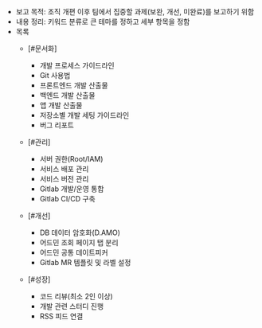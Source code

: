 - 보고 목적: 조직 개편 이후 팀에서 집중할 과제(보완, 개선, 미완료)를 보고하기 위함
- 내용 정리: 키워드 분류로 큰 테마를 정하고 세부 항목을 정함
- 목록
	- [#문서화]
		- 개발 프로세스 가이드라인
		- Git 사용법
		- 프론트엔드 개발 산출물
		- 백엔드 개발 산출물
		- 앱 개발 산출물
		- 저장소별 개발 세팅 가이드라인
		- 버그 리포트
	
	- [#관리]
		- 서버 권한(Root/IAM)
		- 서비스 배포 관리
		- 서비스 버전 관리
		- Gitlab 개발/운영 통합
		- Gitlab CI/CD 구축
	
	- [#개선]
		- DB 데이터 암호화(D.AMO)
		- 어드민 조회 페이지 탭 분리
		- 어드민 공통 데이트피커
		- Gitlab MR 템플릿 및 라벨 설정
	
	- [#성장]
		- 코드 리뷰(최소 2인 이상)
		- 개발 관련 스터디 진행
		- RSS 피드 연결